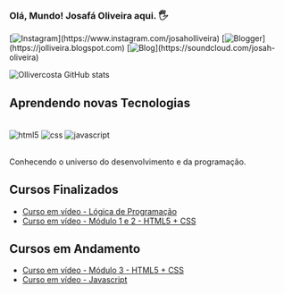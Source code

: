 
### Olá, Mundo! Josafá Oliveira aqui. 🖐️

[![Instagram](https://img.shields.io/badge/Instagram-E4405F?style=for-the-badge&logo=instagram&logoColor=white&target="_blank")](https://www.instagram.com/josaholliveira)
[![Blogger](https://img.shields.io/badge/Blogger-FF5722?style=for-the-badge&logo=blogger&logoColor=white&target="_blank")](https://jolliveira.blogspot.com)
[![Blog](https://img.shields.io/badge/SoundCloud-FF3300?style=for-the-badge&logo=soundcloud&logoColor=white&target="_blank")](https://soundcloud.com/josah-oliveira)



![Ollivercosta GitHub stats](https://github-readme-stats.vercel.app/api?username=ollivercosta&show_icons=true&theme=dark)

## Aprendendo novas Tecnologias

<div style="display: inline_block"><br/>
<img align="center" alt="html5" src="https://img.shields.io/badge/HTML5-E34F26?style=for-the-badge&logo=html5&logoColor=white" />
<img align="center" alt="css" src="https://img.shields.io/badge/CSS-239120?&style=for-the-badge&logo=css3&logoColor=white" />
<img align="center" alt="javascript" src="https://img.shields.io/badge/JavaScript-F7DF1E?style=for-the-badge&logo=javascript&logoColor=black" />
</div><br/>

Conhecendo o universo do desenvolvimento e da programação.

## Cursos Finalizados
- [Curso em vídeo - Lógica de Programação](https://www.cursoemvideo.com/cursos/) <br>
- [Curso em vídeo - Módulo 1 e 2 - HTML5 + CSS](https://www.cursoemvideo.com/cursos/)

## Cursos em Andamento
- [Curso em vídeo - Módulo 3 - HTML5 + CSS](https://www.cursoemvideo.com/cursos/) <br>
- [Curso em vídeo - Javascript](https://www.cursoemvideo.com/cursos/) <br>
